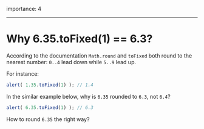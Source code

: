 importance: 4

---

# Why 6.35.toFixed(1) == 6.3?

According to the documentation `Math.round` and `toFixed` both round to the nearest number: `0..4` lead down while `5..9` lead up.

For instance:

```js run
alert( 1.35.toFixed(1) ); // 1.4
```

In the similar example below, why is `6.35` rounded to `6.3`, not `6.4`?

```js run
alert( 6.35.toFixed(1) ); // 6.3
```

How to round `6.35` the right way?
